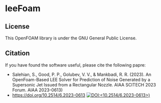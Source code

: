 # leeFoam

## License
This OpenFOAM library is under the GNU General Public License.

## Citation
If you have found the software useful, please cite the following papre:

* Salehian, S., Good, P. P., Golubev, V. V., & Mankbadi, R. R. (2023). An OpenFoam-Based LEE Solver for Prediction of Noise Generated by a Supersonic Jet Issued from a Rectangular Nozzle. AIAA SCITECH 2023 Forum. AIAA 2023-0613)
* https://doi.org/10.2514/6.2023-0613 
[![DOI:<10.2514/6.2023-0613>](http://img.shields.io/badge/DOI-10.2514/6.2023-0613-B31B1B.svg))](https://doi.org/10.2514/6.2023-0613 )
